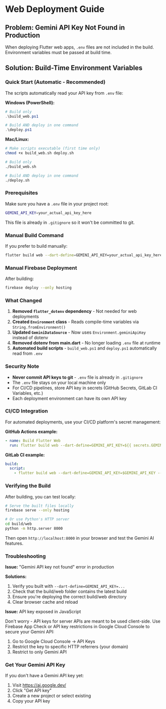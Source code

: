 # Web Deployment Guide

## Problem: Gemini API Key Not Found in Production

When deploying Flutter web apps, `.env` files are not included in the build. Environment variables must be passed at build time.

## Solution: Build-Time Environment Variables

### Quick Start (Automatic - Recommended)

The scripts automatically read your API key from `.env` file:

**Windows (PowerShell):**
```powershell
# Build only
.\build_web.ps1

# Build AND deploy in one command
.\deploy.ps1
```

**Mac/Linux:**
```bash
# Make scripts executable (first time only)
chmod +x build_web.sh deploy.sh

# Build only
./build_web.sh

# Build AND deploy in one command
./deploy.sh
```

### Prerequisites

Make sure you have a `.env` file in your project root:
```bash
GEMINI_API_KEY=your_actual_api_key_here
```

This file is already in `.gitignore` so it won't be committed to git.

### Manual Build Command

If you prefer to build manually:

```bash
flutter build web --dart-define=GEMINI_API_KEY=your_actual_api_key_here --release
```

### Manual Firebase Deployment

After building:

```bash
firebase deploy --only hosting
```

### What Changed

1. **Removed `flutter_dotenv` dependency** - Not needed for web deployments
2. **Created `Environment` class** - Reads compile-time variables via `String.fromEnvironment()`
3. **Updated `GeminiDataSource`** - Now uses `Environment.geminiApiKey` instead of dotenv
4. **Removed dotenv from main.dart** - No longer loading `.env` file at runtime
5. **Automated build scripts** - `build_web.ps1` and `deploy.ps1` automatically read from `.env`

### Security Note

- **Never commit API keys to git** - `.env` file is already in `.gitignore`
- The `.env` file stays on your local machine only
- For CI/CD pipelines, store API key in secrets (GitHub Secrets, GitLab CI Variables, etc.)
- Each deployment environment can have its own API key

### CI/CD Integration

For automated deployments, use your CI/CD platform's secret management:

**GitHub Actions example:**
```yaml
- name: Build Flutter Web
  run: flutter build web --dart-define=GEMINI_API_KEY=${{ secrets.GEMINI_API_KEY }} --release
```

**GitLab CI example:**
```yaml
build:
  script:
    - flutter build web --dart-define=GEMINI_API_KEY=$GEMINI_API_KEY --release
```

### Verifying the Build

After building, you can test locally:

```bash
# Serve the built files locally
firebase serve --only hosting

# Or use Python's HTTP server
cd build/web
python -m http.server 8000
```

Then open `http://localhost:8000` in your browser and test the Gemini AI features.

### Troubleshooting

**Issue:** "Gemini API key not found" error in production

**Solutions:**
1. Verify you built with `--dart-define=GEMINI_API_KEY=...`
2. Check that the build/web folder contains the latest build
3. Ensure you're deploying the correct build/web directory
4. Clear browser cache and reload

**Issue:** API key exposed in JavaScript

Don't worry - API keys for server APIs are meant to be used client-side. Use Firebase App Check or API key restrictions in Google Cloud Console to secure your Gemini API:
1. Go to Google Cloud Console → API Keys
2. Restrict the key to specific HTTP referrers (your domain)
3. Restrict to only Gemini API

### Get Your Gemini API Key

If you don't have a Gemini API key yet:
1. Visit https://ai.google.dev/
2. Click "Get API key"
3. Create a new project or select existing
4. Copy your API key
